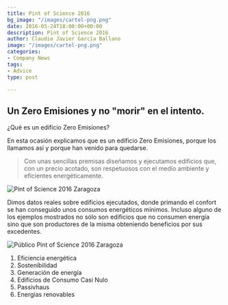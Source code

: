 ```yaml
---
title: Pint of Science 2016
bg_image: "/images/cartel-png.png"
date: 2016-05-24T18:00:00+00:00
description: Pint of Science 2016
author: Claudio Javier García Ballano
image: "/images/cartel-png.png"
categories:
- Company News
tags:
- Advice
type: post

---
```

## Un Zero Emisiones y no "morir" en el intento.

¿Qué es un edificio Zero Emisiones?

En esta ocasión explicamos que es un edificio Zero Emisiones, porque los llamamos así y porque han venido para quedarse.

> Con unas sencillas premisas diseñamos y ejecutamos edificios que, con un precio acotado, son respetuosos con el medio ambiente y eficientes energéticamente.

![Pint of Science 2016 Zaragoza](/images/dsc03755.jpg "Pint of Science 2016 Zaragoza")

Dimos datos reales sobre edificios ejecutados, donde primando el confort se han conseguido unos consumos energéticos mínimos. Incluso alguno de los ejemplos mostrados no sólo son edificios que no consumen energía sino que son productores de la misma obteniendo beneficios por sus excedentes.

![Público Pint of Science 2016 Zaragoza](/images/20160524_210014.jpg "Público Pint of Science 2016 Zaragoza")

1. Eficiencia energética
2. Sostenibilidad
3. Generación de energía
4. Edificios de Consumo Casi Nulo
5. Passivhaus
6. Energías renovables
